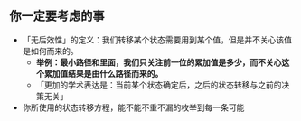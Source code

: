 ## 你一定要考虑的事
* 「无后效性」的定义：我们转移某个状态需要用到某个值，但是并不关心该值是如何而来的。
  * **举例：最小路径和里面，我们只关注前一位的累加值是多少，而不关心这个累加值结果是由什么路径而来的。**
  * 「更加的学术表达是：当前某个状态确定后，之后的状态转移与之前的决策无关」
* 你所使用的状态转移方程，能不能不重不漏的枚举到每一条可能
